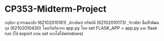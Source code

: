 # CP353-Midterm-Project

กฤติยา สุวรรณมาลัย (62102010161) ,ปภาพินท์ ทรัพย์มี (62102010173) ,จิราพัชร ชื่นสิริพัฒนกุล (62102010430) 
โดยเริ่มรันจาก app.py โดย set FLASK_APP = app.py และ flask run (ใช้ export แทน set หากไม่ใช่windows)

